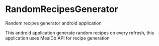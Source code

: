 # RandomRecipesGenerator
Random recipes generator android application 

This android application generate random recipes on every refresh, this application uses MealDb API for recipe generation 
